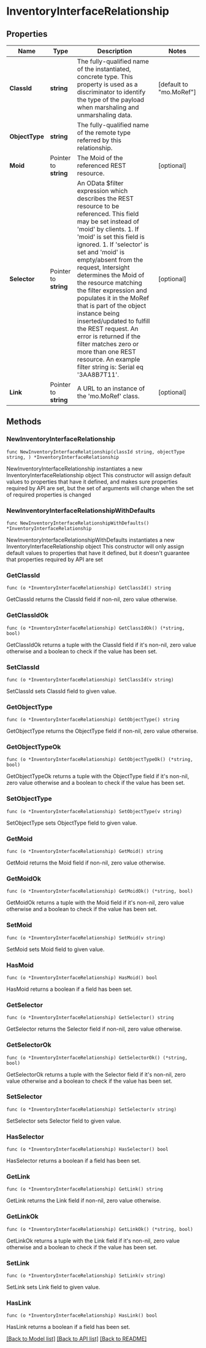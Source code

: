 # InventoryInterfaceRelationship

## Properties

Name | Type | Description | Notes
------------ | ------------- | ------------- | -------------
**ClassId** | **string** | The fully-qualified name of the instantiated, concrete type. This property is used as a discriminator to identify the type of the payload when marshaling and unmarshaling data. | [default to "mo.MoRef"]
**ObjectType** | **string** | The fully-qualified name of the remote type referred by this relationship. | 
**Moid** | Pointer to **string** | The Moid of the referenced REST resource. | [optional] 
**Selector** | Pointer to **string** | An OData $filter expression which describes the REST resource to be referenced. This field may be set instead of &#39;moid&#39; by clients. 1. If &#39;moid&#39; is set this field is ignored. 1. If &#39;selector&#39; is set and &#39;moid&#39; is empty/absent from the request, Intersight determines the Moid of the resource matching the filter expression and populates it in the MoRef that is part of the object instance being inserted/updated to fulfill the REST request. An error is returned if the filter matches zero or more than one REST resource. An example filter string is: Serial eq &#39;3AA8B7T11&#39;. | [optional] 
**Link** | Pointer to **string** | A URL to an instance of the &#39;mo.MoRef&#39; class. | [optional] 

## Methods

### NewInventoryInterfaceRelationship

`func NewInventoryInterfaceRelationship(classId string, objectType string, ) *InventoryInterfaceRelationship`

NewInventoryInterfaceRelationship instantiates a new InventoryInterfaceRelationship object
This constructor will assign default values to properties that have it defined,
and makes sure properties required by API are set, but the set of arguments
will change when the set of required properties is changed

### NewInventoryInterfaceRelationshipWithDefaults

`func NewInventoryInterfaceRelationshipWithDefaults() *InventoryInterfaceRelationship`

NewInventoryInterfaceRelationshipWithDefaults instantiates a new InventoryInterfaceRelationship object
This constructor will only assign default values to properties that have it defined,
but it doesn't guarantee that properties required by API are set

### GetClassId

`func (o *InventoryInterfaceRelationship) GetClassId() string`

GetClassId returns the ClassId field if non-nil, zero value otherwise.

### GetClassIdOk

`func (o *InventoryInterfaceRelationship) GetClassIdOk() (*string, bool)`

GetClassIdOk returns a tuple with the ClassId field if it's non-nil, zero value otherwise
and a boolean to check if the value has been set.

### SetClassId

`func (o *InventoryInterfaceRelationship) SetClassId(v string)`

SetClassId sets ClassId field to given value.


### GetObjectType

`func (o *InventoryInterfaceRelationship) GetObjectType() string`

GetObjectType returns the ObjectType field if non-nil, zero value otherwise.

### GetObjectTypeOk

`func (o *InventoryInterfaceRelationship) GetObjectTypeOk() (*string, bool)`

GetObjectTypeOk returns a tuple with the ObjectType field if it's non-nil, zero value otherwise
and a boolean to check if the value has been set.

### SetObjectType

`func (o *InventoryInterfaceRelationship) SetObjectType(v string)`

SetObjectType sets ObjectType field to given value.


### GetMoid

`func (o *InventoryInterfaceRelationship) GetMoid() string`

GetMoid returns the Moid field if non-nil, zero value otherwise.

### GetMoidOk

`func (o *InventoryInterfaceRelationship) GetMoidOk() (*string, bool)`

GetMoidOk returns a tuple with the Moid field if it's non-nil, zero value otherwise
and a boolean to check if the value has been set.

### SetMoid

`func (o *InventoryInterfaceRelationship) SetMoid(v string)`

SetMoid sets Moid field to given value.

### HasMoid

`func (o *InventoryInterfaceRelationship) HasMoid() bool`

HasMoid returns a boolean if a field has been set.

### GetSelector

`func (o *InventoryInterfaceRelationship) GetSelector() string`

GetSelector returns the Selector field if non-nil, zero value otherwise.

### GetSelectorOk

`func (o *InventoryInterfaceRelationship) GetSelectorOk() (*string, bool)`

GetSelectorOk returns a tuple with the Selector field if it's non-nil, zero value otherwise
and a boolean to check if the value has been set.

### SetSelector

`func (o *InventoryInterfaceRelationship) SetSelector(v string)`

SetSelector sets Selector field to given value.

### HasSelector

`func (o *InventoryInterfaceRelationship) HasSelector() bool`

HasSelector returns a boolean if a field has been set.

### GetLink

`func (o *InventoryInterfaceRelationship) GetLink() string`

GetLink returns the Link field if non-nil, zero value otherwise.

### GetLinkOk

`func (o *InventoryInterfaceRelationship) GetLinkOk() (*string, bool)`

GetLinkOk returns a tuple with the Link field if it's non-nil, zero value otherwise
and a boolean to check if the value has been set.

### SetLink

`func (o *InventoryInterfaceRelationship) SetLink(v string)`

SetLink sets Link field to given value.

### HasLink

`func (o *InventoryInterfaceRelationship) HasLink() bool`

HasLink returns a boolean if a field has been set.


[[Back to Model list]](../README.md#documentation-for-models) [[Back to API list]](../README.md#documentation-for-api-endpoints) [[Back to README]](../README.md)


